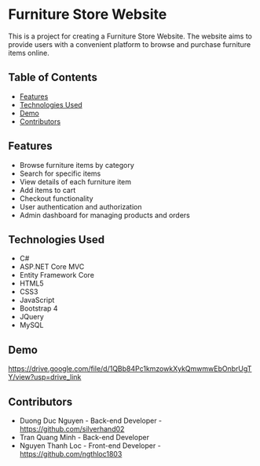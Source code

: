 # Furniture Store Website


This is a project for creating a Furniture Store Website. The website aims to provide users with a convenient platform to browse and purchase furniture items online.

## Table of Contents
- [Features](#features)
- [Technologies Used](#technologies-used)
- [Demo](#demo)
- [Contributors](#contributors)

## Features
- Browse furniture items by category
- Search for specific items
- View details of each furniture item
- Add items to cart
- Checkout functionality
- User authentication and authorization
- Admin dashboard for managing products and orders

## Technologies Used
- C#
- ASP.NET Core MVC
- Entity Framework Core
- HTML5
- CSS3
- JavaScript
- Bootstrap 4
- JQuery
- MySQL
## Demo
https://drive.google.com/file/d/1QBb84Pc1kmzowkXykQmwmwEbOnbrUgTY/view?usp=drive_link

## Contributors
- Duong Duc Nguyen - Back-end Developer - https://github.com/silverhand02
- Tran Quang Minh - Back-end Developer
- Nguyen Thanh Loc - Front-end Developer - https://github.com/ngthloc1803



